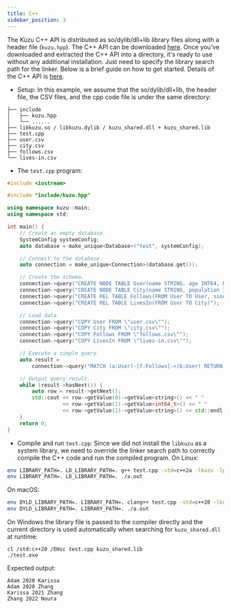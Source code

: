 ```yaml
---
title: C++
sidebar_position: 3
---
```


The Kùzu C++ API is distributed as so/dylib/dll+lib library files along with a header file (`kuzu.hpp`). 
The C++ API can be downloaded [here](https://github.com/kuzudb/kuzu/releases/latest). 
Once you've downloaded and extracted the C++ API into a directory, it's ready to use without any additional installation. Just need to specify the library search path for the linker.
Below is a brief guide on how to get started.
Details of the C++ API is [here](../client-apis/cpp-api).
- Setup:
In this example, we assume that the so/dylib/dll+lib, the header file, the CSV files, and the cpp code file is under the same directory:

```
├── include                                    
│   ├── kuzu.hpp
│   └── ......
├── libkuzu.so / libkuzu.dylib / kuzu_shared.dll + kuzu_shared.lib
├── test.cpp                                            
├── user.csv
├── city.csv
├── follows.csv
└── lives-in.csv
```

- The `test.cpp` program:

```cpp
#include <iostream>

#include "include/kuzu.hpp"

using namespace kuzu::main;
using namespace std;

int main() {
    // Create an empty database.
    SystemConfig systemConfig;
    auto database = make_unique<Database>("test", systemConfig);

    // Connect to the database.
    auto connection = make_unique<Connection>(database.get());

    // Create the schema.
    connection->query("CREATE NODE TABLE User(name STRING, age INT64, PRIMARY KEY (name))");
    connection->query("CREATE NODE TABLE City(name STRING, population INT64, PRIMARY KEY (name))");
    connection->query("CREATE REL TABLE Follows(FROM User TO User, since INT64)");
    connection->query("CREATE REL TABLE LivesIn(FROM User TO City)");

    // Load data.
    connection->query("COPY User FROM \"user.csv\"");
    connection->query("COPY City FROM \"city.csv\"");
    connection->query("COPY Follows FROM \"follows.csv\"");
    connection->query("COPY LivesIn FROM \"lives-in.csv\"");

    // Execute a simple query.
    auto result =
        connection->query("MATCH (a:User)-[f:Follows]->(b:User) RETURN a.name, f.since, b.name;");

    // Output query result.
    while (result->hasNext()) {
        auto row = result->getNext();
        std::cout << row->getValue(0)->getValue<string>() << " "
                  << row->getValue(1)->getValue<int64_t>() << " "
                  << row->getValue(2)->getValue<string>() << std::endl;
    }
    return 0;
}
```

- Compile and run `test.cpp`:
Since we did not install the `libkuzu` as a system library, we need to override the linker search path to correctly compile the C++ code and run the compiled program.
On Linux:
```bash
env LIBRARY_PATH=. LD_LIBRARY_PATH=. g++ test.cpp -std=c++2a -lkuzu -lpthread -D_GLIBCXX_USE_CXX11_ABI=0
env LIBRARY_PATH=. LD_LIBRARY_PATH=. ./a.out
```
On macOS:
```bash
env DYLD_LIBRARY_PATH=. LIBRARY_PATH=. clang++ test.cpp -std=c++20 -lkuzu
env DYLD_LIBRARY_PATH=. LIBRARY_PATH=. ./a.out
```
On Windows the library file is passed to the compiler directly and the current directory is used automatically when searching for `kuzu_shared.dll` at runtime:
```
cl /std:c++20 /EHsc test.cpp kuzu_shared.lib
./test.exe
```
Expected output:
```
Adam 2020 Karissa
Adam 2020 Zhang
Karissa 2021 Zhang
Zhang 2022 Noura
```
